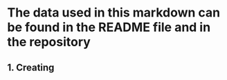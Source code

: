 # The data used in this markdown can be found in the README file and in the repository

## 1. Creating 
